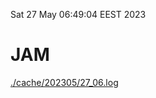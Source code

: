 Sat 27 May 06:49:04 EEST 2023
# JAM
<a href='./cache/202305/27_06.log'>./cache/202305/27_06.log</a>
